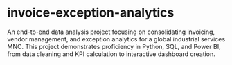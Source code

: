 # invoice-exception-analytics
An end-to-end data analysis project focusing on consolidating invoicing, vendor management, and exception analytics for a global industrial services MNC. This project demonstrates proficiency in Python, SQL, and Power BI, from data cleaning and KPI calculation to interactive dashboard creation.
